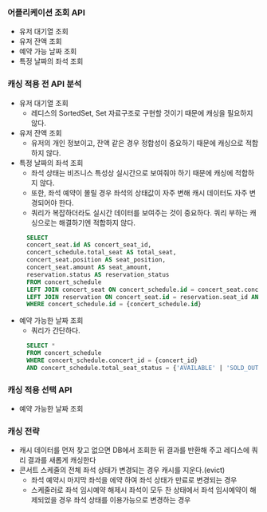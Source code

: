 ### 어플리케이션 조회 API
- 유저 대기열 조회
- 유저 잔액 조회
- 예약 가능 날짜 조회
- 특정 날짜의 좌석 조회

### 캐싱 적용 전 API 분석
- 유저 대기열 조회
  - 레디스의 SortedSet, Set 자료구조로 구현할 것이기 때문에 캐싱을 필요하지 않다.  
- 유저 잔액 조회
  - 유저의 개인 정보이고, 잔액 같은 경우 정합성이 중요하기 때문에 캐싱으로 적합하지 않다.
- 특정 날짜의 좌석 조회
  - 좌석 상태는 비즈니스 특성상 실시간으로 보여줘야 하기 때문에 캐싱에 적합하지 않다.
  - 또한, 좌석 예약이 몰릴 경우 좌석의 상태값이 자주 변해 캐시 데이터도 자주 변경되어야 한다.
  - 쿼리가 복잡하더라도 실시간 데이터를 보여주는 것이 중요하다. 쿼리 부하는 캐싱으로는 해결하기엔 적합하지 않다.
  ```sql
    SELECT
    concert_seat.id AS concert_seat_id,
    concert_schedule.total_seat AS total_seat,
    concert_seat.position AS seat_position,
    concert_seat.amount AS seat_amount,
    reservation.status AS reservation_status
    FROM concert_schedule
    LEFT JOIN concert_seat ON concert_schedule.id = concert_seat.concert_schedule_id AND concert_seat.id IS NOT NULL
    LEFT JOIN reservation ON concert_seat.id = reservation.seat_id AND reservation.id IS NOT NULL
    WHERE concert_schedule.id = {concert_schedule.id}
  ```
- 예약 가능한 날짜 조회
  - 쿼리가 간단하다.
  ```sql
    SELECT *
    FROM concert_schedule
    WHERE concert_schedule.concert_id = {concert_id}
    AND concert_schedule.total_seat_status = {'AVAILABLE' | 'SOLD_OUT'}
  ```

### 캐싱 적용 선택 API
- 예약 가능한 날짜 조회

### 캐싱 전략
- 캐시 데이터를 먼저 찾고 없으면 DB에서 조회한 뒤 결과를 반환해 주고 레디스에 쿼리 결과를 새롭게 캐싱한다
- 콘서트 스케줄의 전체 좌석 상태가 변경되는 경우 캐시를 지운다.(evict)
  - 좌석 예약시 마지막 좌석을 에약 하여 좌석 상태가 만료로 변경되는 경우
  - 스케줄러로 좌석 임시예약 해제시 좌석이 모두 찬 상태에서 좌석 임시예약이 해제되었을 경우 좌석 상태를 이용가능으로 변경하는 경우
